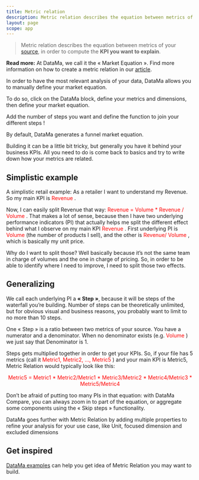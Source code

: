 ```yaml
---
title: Metric relation
description: Metric relation describes the equation between metrics of your source, in order to compute the KPI you want to explain.
layout: page
scope: app
---
```


> Metric relation describes the equation between metrics of your [source]({{site.url}}/{{site.baseurl}}/core_app/new/prep/dataset.html), in order to compute the **KPI you want to explain**.

**Read more:** At DataMa, we call it the « Market Equation ». Find more information on how to create a metric relation in our [article](https://datama.fr/2020/03/24/how-to-build-my-business-metric-relation/).


In order to have the most relevant analysis of your data, DataMa allows you to manually define your market equation. 

To do so, click on the DataMa block, define your metrics and dimensions, then define your market equation.

Add the number of steps you want and define the function to join your different steps !

By default, DataMa generates a funnel market equation.



Building it can be a little bit tricky, but generally you have it behind your business KPIs. All you need to do is come back to basics and try to write down how your metrics are related.

## <b>Simplistic example</b>

A simplistic retail example: As a retailer I want to understand my Revenue. So my main KPI is <span style="color:red"> Revenue </span>.

Now, I can easily split Revenue that way: <span style="color:red"> Revenue = Volume * Revenue / Volume </span>. That makes a lot of sense, because then I have two underlying performance indicators (PI) that actually helps me split the different effect behind what I observe on my main KPI <span style="color:red"> Revenue </span>. First underlying PI is <span style="color:red"> Volume </span> (the number of products I sell), and the other is <span style="color:red"> Revenue/ Volume </span>, which is basically my unit price.

Why do I want to split those? Well basically because it’s not the same team in charge of volumes and the one in charge of pricing. So, in order to be able to identify where I need to improve, I need to split those two effects.

## <b>Generalizing</b>

We call each underlying PI a **« Step »**, because it will be steps of the waterfall you’re building. Number of steps can be theoretically unlimited, but for obvious visual and business reasons, you probably want to limit to no more than 10 steps.

One « Step » is a ratio between two metrics of your source. You have a numerator and a denominator. When no denominator exists (e.g. <span style="color:red"> Volume </span>) we just say that Denominator is 1.

Steps gets multiplied together in order to get your KPIs. So, if your file has 5 metrics (call it <span style="color:red"> Metric1, Metric2, ..., Metric5 </span>) and your main KPI is Metric5, Metric Relation would typically look like this:

 <center> <span style="color:red"> Metric5 = Metric1 * Metric2/Metric1 * Metric3/Metric2 * Metric4/Metric3 * Metric5/Metric4 </span> </center>

Don’t be afraid of putting too many PIs in that equation: with DataMa Compare, you can always zoom in to part of the equation, or aggregate some components using the « Skip steps » functionality.


DataMa goes further with Metric Relation by adding multiple properties to refine your analysis for your use case, like Unit, focused dimension and excluded dimensions


## Get inspired

[DataMa examples]({{site.url}}/{{site.baseurl}}/core_app/new/interface/homepage/get_inspired/get_inspired.html) can help you get idea of Metric Relation you may want to build.
